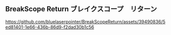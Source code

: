 ## BreakScope Return ブレイクスコープ　リターン
https://github.com/bluelaserpointer/BreakScopeReturn/assets/39490836/5ed81401-1e66-436b-86d9-f2dad30b1c56

